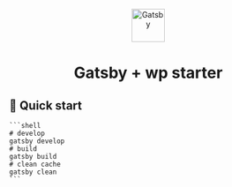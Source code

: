 
<p align="center">
  <a href="https://www.gatsbyjs.org">
    <img alt="Gatsby" src="https://www.gatsbyjs.org/monogram.svg" width="60" />
  </a>
</p>
<h1 align="center">
  Gatsby + wp starter
</h1>


## 🚀 Quick start


    ```shell
    # develop
    gatsby develop
    # build
    gatsby build
    # clean cache
    gatsby clean
    ```

